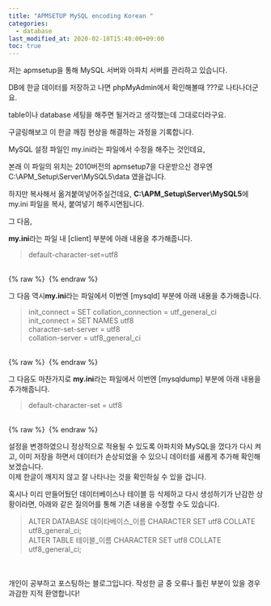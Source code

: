 ```yaml
---
title: "APMSETUP MySQL encoding Korean "
categories: 
  - database
last_modified_at: 2020-02-18T15:40:00+09:00
toc: true
---
```


저는 apmsetup을 통해 MySQL 서버와 아파치 서버를 관리하고 있습니다.<br/>

DB에 한글 데이터를 저장하고 나면 phpMyAdmin에서 확인해볼때 ???로 나타나더군요.<br/>

table이나 database 세팅을 해주면 될거라고 생각했는데 그대로더라구요.<br/>

구글링해보고 이 한글 깨짐 현상을 해결하는 과정을 기록합니다.<br/>

MySQL 설정 파일인 my.ini라는 파일에서 수정을 해주는 것인데요,<br/>

본래 이 파일의 위치는 2010버전의 apmsetup7을 다운받으신 경우엔 C:\\APM_Setup\\Server\\MySQL5\\data 였을겁니다.<br/>

하지만 복사해서 옮겨붙여넣어주실건데요,
**C:\\APM_Setup\\Server\\MySQL5**에 my.ini 파일을 복사, 붙여넣기 해주시면됩니다.<br/>

그 다음,<br/>

**my.ini**라는 파일 내 [client] 부분에 아래 내용을 추가해줍니다.<br/>
>default\-character\-set=utf8<br/>

<br/>
{% raw %} <img src="https://ohjinjin.github.io/assets/images/20200218encoding/capture1.JPG" alt=""> {% endraw %}

그 다음 역시**my.ini**라는 파일에서 이번엔 [mysqld] 부분에 아래 내용을 추가해줍니다.<br/>
>init_connect = SET collation_connection = utf_general_ci<br/>
>init_connect = SET NAMES utf8<br/>
>character\-set\-server = utf8<br/>
>collation\-server = utf8_general_ci<br/>

<br/>
{% raw %} <img src="https://ohjinjin.github.io/assets/images/20200218encoding/capture2.JPG" alt=""> {% endraw %}

그 다음도 마찬가지로 **my.ini**라는 파일에서 이번엔 [mysqldump] 부분에 아래 내용을 추가해줍니다.<br/>
>default\-character\-set = utf8<br/>

<br/>
{% raw %} <img src="https://ohjinjin.github.io/assets/images/20200218encoding/capture3.JPG" alt=""> {% endraw %}

설정을 변경하였으니 정상적으로 적용될 수 있도록 아파치와 MySQL을 껐다가 다시 켜고, 이미 저장을 하면서 데이터가 손상되었을 수 있으니 데이터를 새롭게 추가해 확인해보겠습니다.<br/>
이제 한글이 깨지지 않고 잘 나타나는 것을 확인하실 수 있을 겁니다.<br/>


혹시나 미리 만들어뒀던 데이터베이스나 테이블 등 삭제하고 다시 생성하기가 난감한 상황이라면, 아래와 같은 질의어를 통해 기존 내용을 수정할 수도 있습니다.<br/>

> ALTER DATABASE 데이타베이스_이름 CHARACTER SET utf8 COLLATE utf8_general_ci;<br/>
> ALTER TABLE 테이블_이름 CHARACTER SET utf8 COLLATE utf8_general_ci;<br/>

<br/>
<br/>
개인이 공부하고 포스팅하는 블로그입니다. 작성한 글 중 오류나 틀린 부분이 있을 경우 과감한 지적 환영합니다!<br/><br/>